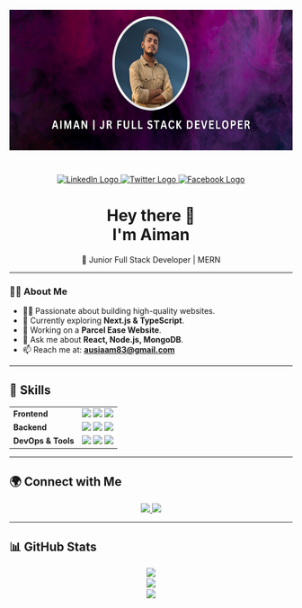 <br clear="both">

<div align="center">
  <img height="250" width="1300" src="https://raw.githubusercontent.com/Aiman03-del/assets/refs/heads/main/assets/Banner.png" />
</div>

###

<br clear="both">

<div align="center">
  <a href="https://www.linkedin.com/in/au-siaam-721011204/" target="_blank">
    <img src="https://img.shields.io/badge/LinkedIn-%230077B5.svg?style=for-the-badge&logo=linkedin&logoColor=white" alt="LinkedIn Logo" />
  </a>
  <a href="https://x.com/au_siaam" target="_blank">
    <img src="https://img.shields.io/badge/Twitter-%231DA1F2.svg?style=for-the-badge&logo=twitter&logoColor=white" alt="Twitter Logo" />
  </a>
  <a href="https://www.facebook.com/profile.php?id=100073793885691" target="_blank">
    <img src="https://img.shields.io/badge/Facebook-%231877F2.svg?style=for-the-badge&logo=facebook&logoColor=white" alt="Facebook Logo" />
  </a>
</div>

###

<h1 align="center">
Hey there 👋
<br/>
I'm Aiman</h1>

<p align="center">🚀 Junior Full Stack Developer | MERN</p>

---

### 👩‍💻 About Me

- 👨‍💻 Passionate about building high-quality websites.  
- 🌱 Currently exploring **Next.js & TypeScript**.  
- 🔭 Working on a **Parcel Ease Website**.  
- 💬 Ask me about **React, Node.js, MongoDB**.  
- 📫 Reach me at: **ausiaam83@gmail.com**

---

## 🚀 Skills

<table align="center">
  <tr>
    <td><b>Frontend</b></td>
    <td>
      <img src="https://img.shields.io/badge/React-%2320232A.svg?style=for-the-badge&logo=react&logoColor=%2361DAFB" />
      <img src="https://img.shields.io/badge/Next.js-%23000000.svg?style=for-the-badge&logo=next.js&logoColor=white" />
      <img src="https://img.shields.io/badge/TailwindCSS-%2338B2AC.svg?style=for-the-badge&logo=tailwind-css&logoColor=white" />
    </td>
  </tr>
  <tr>
    <td><b>Backend</b></td>
    <td>
      <img src="https://img.shields.io/badge/Node.js-%23339933.svg?style=for-the-badge&logo=node.js&logoColor=white" />
      <img src="https://img.shields.io/badge/Express.js-%23040404.svg?style=for-the-badge&logo=express&logoColor=white" />
      <img src="https://img.shields.io/badge/MongoDB-%2347A248.svg?style=for-the-badge&logo=mongodb&logoColor=white" />
    </td>
  </tr>
  <tr>
    <td><b>DevOps & Tools</b></td>
    <td>
      <img src="https://img.shields.io/badge/Netlify-%2300C7B7.svg?style=for-the-badge&logo=netlify&logoColor=white" />
      <img src="https://img.shields.io/badge/GitHub-%23181717.svg?style=for-the-badge&logo=github&logoColor=white" />
      <img src="https://img.shields.io/badge/Vercel-%23000000.svg?style=for-the-badge&logo=vercel&logoColor=white" />
    </td>
  </tr>
</table>

---

## 🌍 Connect with Me

<div align="center">
  <a href="https://linkedin.com/in/au-siaam-721011204">
    <img src="https://img.shields.io/badge/LinkedIn-0A66C2?style=for-the-badge&logo=linkedin" />
  </a>
  <a href="https://github.com/Aiman03-del">
    <img src="https://img.shields.io/badge/GitHub-181717?style=for-the-badge&logo=github" />
  </a>
</div>

---

## 📊 GitHub Stats

<div align="center">
  <img src="https://github-readme-stats.vercel.app/api?username=Aiman03-del&theme=dracula&show_icons=true&hide_border=true&count_private=true" /><br>
  <img src="https://streak-stats.demolab.com/?user=Aiman03-del&theme=dracula&hide_border=true" /><br>
  <img src="https://github-readme-stats.vercel.app/api/top-langs/?username=Aiman03-del&theme=dracula&show_icons=true&hide_border=true&layout=compact" />
</div>
